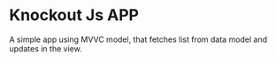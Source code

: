 Knockout Js APP
============================

A simple app using MVVC model, that fetches list from data model and updates in the view.
